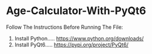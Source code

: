 # Age-Calculator-With-PyQt6

Follow The Instructions Before Running The File:

1. Install Python..... https://www.python.org/downloads/
2. Install PyQt6..... https://pypi.org/project/PyQt6/
